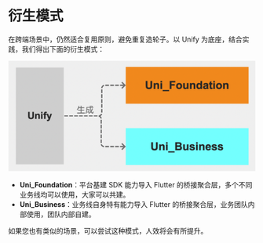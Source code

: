 # 衍生模式 
在跨端场景中，仍然适合复用原则，避免重复造轮子。以 Unify 为底座，结合实践，我们得出下面的衍生模式：

<img src="../public/006.png" />

* **Uni_Foundation**：平台基建 SDK 能力导入 Flutter 的桥接聚合层，多个不同业务线均可以使用，大家可以共建。
* **Uni_Business**：业务线自身特有能力导入 Flutter 的桥接聚合层，业务团队内部使用，团队内部自建。

如果您也有类似的场景，可以尝试这种模式，人效将会有所提升。


